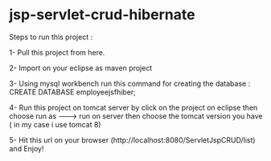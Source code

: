 # jsp-servlet-crud-hibernate

Steps to run this project : 

1- Pull this project from here.

2- Import on your eclipse as maven project

3- Using mysql workbench run this command for creating the database : 
CREATE DATABASE employeejsfhiber;

4- Run this project on tomcat server by click on the project on eclipse then choose run as ---> run on server then choose the tomcat version you have ( in my case i use tomcat 8)

5- Hit this url on your browser (http://localhost:8080/ServletJspCRUD/list) and Enjoy!
